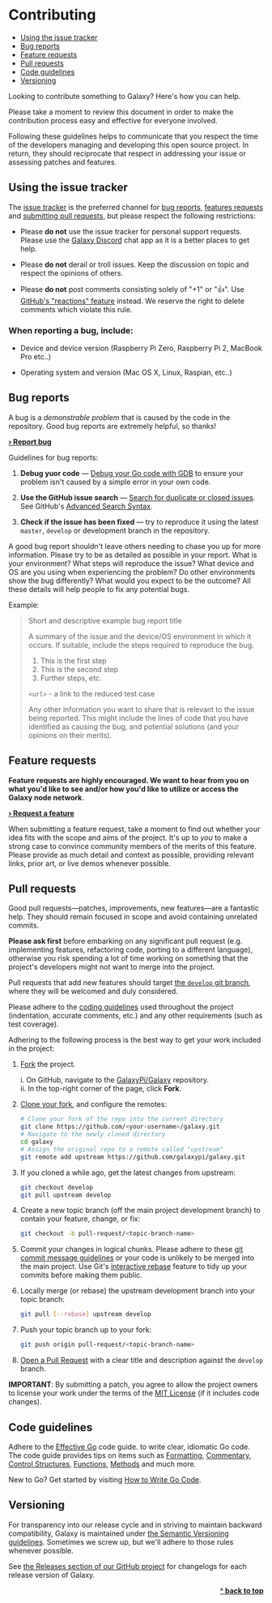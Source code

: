 # Contributing

- [Using the issue tracker](#using-the-issue-tracker)
- [Bug reports](#bug-reports)
- [Feature requests](#feature-requests)
- [Pull requests](#pull-requests)
- [Code guidelines](#code-guidelines)
- [Versioning](#versioning)

Looking to contribute something to Galaxy? Here's how you can help.

Please take a moment to review this document in order to make the contribution process easy and effective for everyone involved.

Following these guidelines helps to communicate that you respect the time of the developers managing and developing this open source project. In return, they should reciprocate that respect in addressing your issue or assessing patches and features.

## Using the issue tracker

The [issue tracker](https://github.com/galaxypi/galaxy/issues) is the preferred channel for [bug reports](#bug-reports), [features requests](#feature-requests) and [submitting pull requests](#pull-requests), but please respect the following restrictions:

* Please **do not** use the issue tracker for personal support requests.  Please use the [Galaxy Discord](https://discord.gg/36K9nan) chat app as it is a better places to get help.

* Please **do not** derail or troll issues. Keep the discussion on topic and respect the opinions of others.

* Please **do not** post comments consisting solely of "+1" or ":thumbsup:". Use [GitHub's "reactions" feature](https://github.com/blog/2119-add-reactions-to-pull-requests-issues-and-comments) instead. We reserve the right to delete comments which violate this rule.

### When reporting a bug, include:

* Device and device version (Raspberry Pi Zero, Raspberry Pi 2, MacBook Pro etc..)

* Operating system and version (Mac OS X, Linux, Raspian, etc..)


## Bug reports

A bug is a _demonstrable problem_ that is caused by the code in the repository. Good bug reports are extremely helpful, so thanks!

<b><a href="https://github.com/galaxypi/galaxy/issues/new?template=issues.md">› Report bug</a></b>

Guidelines for bug reports:

1. **Debug yuor code** &mdash; [Debug your Go code with GDB](https://golang.org/doc/gdb) to ensure your problem isn't caused by a simple error in your own code.

2. **Use the GitHub issue search** &mdash; [Search for duplicate or closed issues](https://github.com/galaxypi/galaxy/issues?q=is%3Aopen). See GitHub's [Advanced Search Syntax](https://help.github.com/articles/searching-issues-and-pull-requests/).

3. **Check if the issue has been fixed** &mdash; try to reproduce it using the latest `master`, `develop` or development branch in the repository.

A good bug report shouldn't leave others needing to chase you up for more information. Please try to be as detailed as possible in your report. What is your environment? What steps will reproduce the issue? What device and OS are you using when experiencing the problem? Do other environments show the bug differently? What would you expect to be the outcome? All these details will help people to fix any potential bugs.

Example:

> Short and descriptive example bug report title
>
> A summary of the issue and the device/OS environment in which it occurs. If
> suitable, include the steps required to reproduce the bug.
>
> 1. This is the first step
> 2. This is the second step
> 3. Further steps, etc.
>
> `<url>` - a link to the reduced test case
>
> Any other information you want to share that is relevant to the issue being
> reported. This might include the lines of code that you have identified as
> causing the bug, and potential solutions (and your opinions on their
> merits).

## Feature requests

**Feature requests are highly encouraged. We want to hear from you on what you'd like to see and/or how you'd like to utilize or access the Galaxy node network**.

<b><a href="https://github.com/galaxypi/galaxy/issues/new?template=feature_request.md">› Request a feature</a></b>

When submitting a feature request, take a moment to find out whether your idea fits with the scope and aims of the project. It's up to *you* to make a strong case to convince community members of the merits of this feature. Please provide as much detail and context as possible, providing relevant links, prior art, or live demos whenever possible.


## Pull requests

Good pull requests—patches, improvements, new features—are a fantastic help. They should remain focused in scope and avoid containing unrelated commits.

**Please ask first** before embarking on any significant pull request (e.g. implementing features, refactoring code, porting to a different language), otherwise you risk spending a lot of time working on something that the project's developers might not want to merge into the project.

Pull requests that add new features should target [the `develop` git branch](https://github.com/galaxypi/galaxy/tree/develop), where they will be welcomed and duly considered.

Please adhere to the [coding guidelines](#code-guidelines) used throughout the project (indentation, accurate comments, etc.) and any other requirements (such as test coverage).

Adhering to the following process is the best way to get your work included in the project:

1. [Fork](https://help.github.com/fork-a-repo/) the project.

   i. On GitHub, navigate to the [GalaxyPi/Galaxy](
   https://github.com/galaxypi/galaxy) repository.
   <br/>
   ii. In the top-right corner of the page, click **Fork**.


2. [Clone your fork](
   https://help.github.com/articles/fork-a-repo/#keep-your-fork-synced), and
   configure the remotes:

   ```bash
   # Clone your fork of the repo into the current directory
   git clone https://github.com/<your-username>/galaxy.git
   # Navigate to the newly cloned directory
   cd galaxy
   # Assign the original repo to a remote called "upstream"
   git remote add upstream https://github.com/galaxypi/galaxy.git
   ```

3. If you cloned a while ago, get the latest changes from upstream:

   ```bash
   git checkout develop
   git pull upstream develop
   ```

4. Create a new topic branch (off the main project development branch) to
   contain your feature, change, or fix:

   ```bash
   git checkout -b pull-request/<topic-branch-name>
   ```

5. Commit your changes in logical chunks. Please adhere to these
   [git commit message guidelines](
   http://tbaggery.com/2008/04/19/a-note-about-git-commit-messages.html)
   or your code is unlikely to be merged into the main project. Use Git's
   [interactive rebase](https://help.github.com/articles/interactive-rebase)
   feature to tidy up your commits before making them public.

6. Locally merge (or rebase) the upstream development branch into your topic
   branch:

   ```bash
   git pull [--rebase] upstream develop
   ```

7. Push your topic branch up to your fork:

   ```bash
   git push origin pull-request/<topic-branch-name>
   ```

8. [Open a Pull Request](
   https://help.github.com/articles/using-pull-requests/) with a clear title
   and description against the `develop` branch.

**IMPORTANT**: By submitting a patch, you agree to allow the project owners to
license your work under the terms of the [MIT License](LICENSE.md) (if it
includes code changes).


## Code guidelines

Adhere to the [Effective Go](
https://golang.org/doc/effective_go.html) code guide. to write clear, idiomatic Go code.
The code guide provides tips on items such as [Formatting](
https://golang.org/doc/effective_go.html#formatting), [Commentary](
https://golang.org/doc/effective_go.html#commentary), [Control Structures](
https://golang.org/doc/effective_go.html#control-structures), [Functions](
https://golang.org/doc/effective_go.html#functions), [Methods](
https://golang.org/doc/effective_go.html#methods) and much more.

New to Go? Get started by visiting [How to Write Go Code](https://golang.org/doc/code.html).


## Versioning

For transparency into our release cycle and in striving to maintain backward compatibility, Galaxy is maintained under [the Semantic Versioning guidelines](https://semver.org/). Sometimes we screw up, but we'll adhere to those rules whenever possible.

See [the Releases section of our GitHub project](https://github.com/galaxypi/galaxy/releases) for changelogs for each release version of Galaxy.

<div align="right">
    <b><a href="#contributing">^ back to top</a></b>
</div>